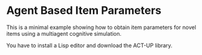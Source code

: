 # Agent Based Item Parameters

This is a minimal example showing how to obtain item parameters for novel items using a multiagent cognitive simulation.

You have to install a Lisp editor and download the ACT-UP library.